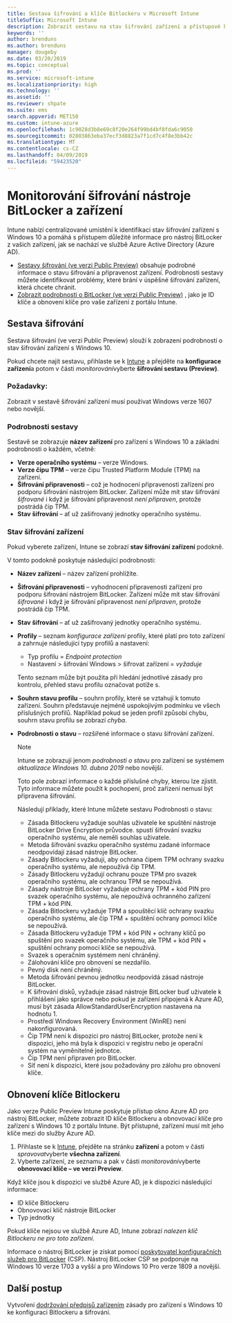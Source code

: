 ```yaml
---
title: Sestava šifrování a klíče Bitlockeru v Microsoft Intune
titleSuffix: Microsoft Intune
description: Zobrazit sestavu na stav šifrování zařízení a přístupové klíče pro obnovení Bitlockeru z v rámci portálu Microsoft Intune.
keywords: ''
author: brenduns
ms.author: brenduns
manager: dougeby
ms.date: 03/20/2019
ms.topic: conceptual
ms.prod: ''
ms.service: microsoft-intune
ms.localizationpriority: high
ms.technology: ''
ms.assetid: ''
ms.reviewer: shpate
ms.suite: ems
search.appverid: MET150
ms.custom: intune-azure
ms.openlocfilehash: 1c9028d3b8e69c8f20e264f99bd4bf8fda6c9050
ms.sourcegitcommit: 02803863eba37ecf3d8823a7f1cd7c4f8e3bb42c
ms.translationtype: MT
ms.contentlocale: cs-CZ
ms.lasthandoff: 04/09/2019
ms.locfileid: "59423520"
---
```

# <a name="monitor-bitlocker-and-device-encryption"></a>Monitorování šifrování nástroje BitLocker a zařízení  
Intune nabízí centralizované umístění k identifikaci stav šifrování zařízení s Windows 10 a pomáhá s přístupem důležité informace pro nástroj BitLocker z vašich zařízení, jak se nachází ve službě Azure Active Directory (Azure AD).  

- [Sestavy šifrování (ve verzi Public Preview)](#encryption-report) obsahuje podrobné informace o stavu šifrování a připravenost zařízení. Podrobnosti sestavy můžete identifikovat problémy, které brání v úspěšné šifrování zařízení, která chcete chránit.  
- [Zobrazit podrobnosti o BitLocker (ve verzi Public Preview)](#bitlocker-recovery-keys) , jako je ID klíče a obnovení klíče pro vaše zařízení z portálu Intune.  

## <a name="encryption-report"></a>Sestava šifrování
Sestava šifrování (ve verzi Public Preview) slouží k zobrazení podrobností o stav šifrování zařízení s Windows 10.  

Pokud chcete najít sestavu, přihlaste se k [Intune](https://aka.ms/intuneportal) a přejděte na **konfigurace zařízení**a potom v části *monitorování*vyberte **šifrování sestavu (Preview)**.  

### <a name="prerequisites"></a>Požadavky:
Zobrazit v sestavě šifrování zařízení musí používat Windows verze 1607 nebo novější.  

### <a name="report-details"></a>Podrobnosti sestavy
Sestavě se zobrazuje **název zařízení** pro zařízení s Windows 10 a základní podrobnosti o každém, včetně:  
- **Verze operačního systému** – verze Windows.  
- **Verze čipu TPM** – verze čipu Trusted Platform Module (TPM) na zařízení.  
- **Šifrování připravenosti** – což je hodnocení připravenosti zařízení pro podporu šifrování nástrojem BitLocker. Zařízení může mít stav šifrování *šifrované* i když je šifrování připravenost *není připraven*, protože postrádá čip TPM.  
- **Stav šifrování** – ať už zašifrovaný jednotky operačního systému.  


### <a name="device-encryption-status"></a>Stav šifrování zařízení
Pokud vyberete zařízení, Intune se zobrazí **stav šifrování zařízení** podokně.

V tomto podokně poskytuje následující podrobnosti:  
- **Název zařízení** – název zařízení prohlížíte.  
- **Šifrování připravenosti** – vyhodnocení připravenosti zařízení pro podporu šifrování nástrojem BitLocker. Zařízení může mít stav šifrování *šifrované* i když je šifrování připravenost *není připraven*, protože postrádá čip TPM.  
- **Stav šifrování** – ať už zašifrovaný jednotky operačního systému.  
- **Profily** – seznam *konfigurace zařízení* profily, které platí pro toto zařízení a zahrnuje následující typy profilů a nastavení:  
    - Typ profilu = *Endpoint protection*  
    - Nastavení > šifrování Windows > šifrovat zařízení = *vyžaduje*  

  Tento seznam může být použita při hledání jednotlivé zásady pro kontrolu, přehled stavu profilu označovat potíže s.  

- **Souhrn stavu profilu** – souhrn profily, které se vztahují k tomuto zařízení. Souhrn představuje nejméně uspokojivým podmínku ve všech příslušných profilů. Například pokud se jeden profil způsobí chybu, souhrn stavu profilu se zobrazí *chyba*.  
- **Podrobnosti o stavu** – rozšířené informace o stavu šifrování zařízení. 
  > [!NOTE]  
  > Intune se zobrazují jenom *podrobnosti o stavu* pro zařízení se systémem *aktualizace Windows 10. dubna 2019* nebo novější.
  
  Toto pole zobrazí informace o každé příslušné chyby, kterou lze zjistit. Tyto informace můžete použít k pochopení, proč zařízení nemusí být připravena šifrování.  

  Následují příklady, které Intune můžete sestavu Podrobnosti o stavu:  

   - Zásada Bitlockeru vyžaduje souhlas uživatele ke spuštění nástroje BitLocker Drive Encryption průvodce. spustí šifrování svazku operačního systému, ale neměli souhlas uživatele.  
   - Metoda šifrování svazku operačního systému zadané informace neodpovídají zásad nástroje BitLocker.  
   - Zásady Bitlockeru vyžadují, aby ochrana čipem TPM ochrany svazku operačního systému, ale nepoužívá čip TPM.  
   - Zásady Bitlockeru vyžadují ochranu pouze TPM pro svazek operačního systému, ale ochranou TPM se nepoužívá.  
   - Zásady nástroje BitLocker vyžaduje ochrany TPM + kód PIN pro svazek operačního systému, ale nepoužívá ochranného zařízení TPM + kód PIN.  
   - Zásada Bitlockeru vyžaduje TPM a spouštěcí klíč ochrany svazku operačního systému, ale čip TPM + spuštění ochrany pomocí klíče se nepoužívá.  
   - Zásada Bitlockeru vyžaduje TPM + kód PIN + ochrany klíčů po spuštění pro svazek operačního systému, ale TPM + kód PIN + spuštění ochrany pomocí klíče se nepoužívá.  
   - Svazek s operačním systémem není chráněný.  
   - Zálohování klíče pro obnovení se nezdařilo.  
   - Pevný disk není chráněný.  
   - Metoda šifrování pevnou jednotku neodpovídá zásad nástroje BitLocker.  
   - K šifrování disků, vyžaduje zásad nástroje BitLocker buď uživatele k přihlášení jako správce nebo pokud je zařízení připojená k Azure AD, musí být zásada AllowStandardUserEncryption nastavena na hodnotu 1.  
   - Prostředí Windows Recovery Environment (WinRE) není nakonfigurovaná.  
   - Čip TPM není k dispozici pro nástroj BitLocker, protože není k dispozici, jeho má byla k dispozici v registru nebo je operační systém na vyměnitelné jednotce.  
   - Čip TPM není připraven pro BitLocker.  
   - Síť není k dispozici, které jsou požadovány pro zálohu pro obnovení klíče.  

## <a name="bitlocker-recovery-keys"></a>Obnovení klíče Bitlockeru
Jako verze Public Preview Intune poskytuje přístup okno Azure AD pro nástroj BitLocker, můžete zobrazit ID klíče Bitlockeru a obnovovací klíče pro zařízení s Windows 10 z portálu Intune.  Být přístupné, zařízení musí mít jeho klíče mezi do služby Azure AD. 
1. Přihlaste se k [Intune](https://aka.ms/intuneportal), přejděte na stránku **zařízení** a potom v části *spravovat*vyberte **všechna zařízení**.
2. Vyberte zařízení, ze seznamu a pak v části *monitorování*vyberte **obnovovací klíče – ve verzi Preview**.  
  
Když klíče jsou k dispozici ve službě Azure AD, je k dispozici následující informace:
- ID klíče Bitlockeru
- Obnovovací klíč nástroje BitLocker
- Typ jednotky  

Pokud klíče nejsou ve službě Azure AD, Intune zobrazí *nalezen klíč Bitlockeru ne pro toto zařízení*.  

Informace o nástroj BitLocker je získat pomocí [poskytovatel konfiguračních služeb pro BitLocker](https://docs.microsoft.com/windows/client-management/mdm/bitlocker-csp) (CSP). Nástroj BitLocker CSP se podporuje na Windows 10 verze 1703 a vyšší a pro Windows 10 Pro verze 1809 a novější. 

## <a name="next-steps"></a>Další postup
Vytvoření [dodržování předpisů zařízením](compliance-policy-create-windows.md) zásady pro zařízení s Windows 10 ke konfiguraci Bitlockeru a šifrování.
